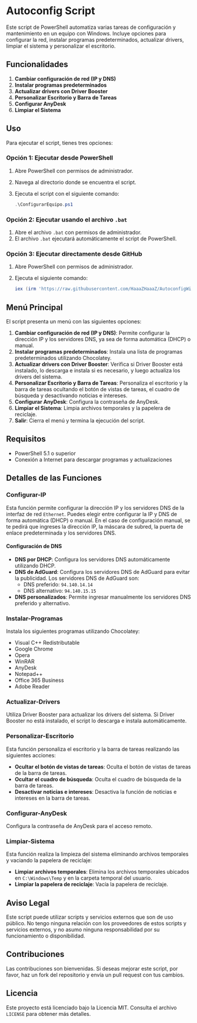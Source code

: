 # Autoconfig Script

Este script de PowerShell automatiza varias tareas de configuración y mantenimiento en un equipo con Windows. Incluye opciones para configurar la red, instalar programas predeterminados, actualizar drivers, limpiar el sistema y personalizar el escritorio.

## Funcionalidades

1. **Cambiar configuración de red (IP y DNS)**
2. **Instalar programas predeterminados**
3. **Actualizar drivers con Driver Booster**
4. **Personalizar Escritorio y Barra de Tareas**
5. **Configurar AnyDesk**
6. **Limpiar el Sistema**

## Uso

Para ejecutar el script, tienes tres opciones:

### Opción 1: Ejecutar desde PowerShell

1. Abre PowerShell con permisos de administrador.
2. Navega al directorio donde se encuentra el script.
3. Ejecuta el script con el siguiente comando:

    ```powershell
    .\ConfigurarEquipo.ps1
    ```

### Opción 2: Ejecutar usando el archivo `.bat`

1. Abre el archivo `.bat` con permisos de administrador.
2. El archivo `.bat` ejecutará automáticamente el script de PowerShell.

### Opción 3: Ejecutar directamente desde GitHub

1. Abre PowerShell con permisos de administrador.
2. Ejecuta el siguiente comando:

    ```powershell
    iex (irm 'https://raw.githubusercontent.com/HaaaZHaaaZ/AutoconfigWin/refs/heads/master/ConfigurarEquipo.ps1')
    ```

## Menú Principal

El script presenta un menú con las siguientes opciones:

1. **Cambiar configuración de red (IP y DNS)**: Permite configurar la dirección IP y los servidores DNS, ya sea de forma automática (DHCP) o manual.
2. **Instalar programas predeterminados**: Instala una lista de programas predeterminados utilizando Chocolatey.
3. **Actualizar drivers con Driver Booster**: Verifica si Driver Booster está instalado, lo descarga e instala si es necesario, y luego actualiza los drivers del sistema.
4. **Personalizar Escritorio y Barra de Tareas**: Personaliza el escritorio y la barra de tareas ocultando el botón de vistas de tareas, el cuadro de búsqueda y desactivando noticias e intereses.
5. **Configurar AnyDesk**: Configura la contraseña de AnyDesk.
6. **Limpiar el Sistema**: Limpia archivos temporales y la papelera de reciclaje.
0. **Salir**: Cierra el menú y termina la ejecución del script.

## Requisitos

- PowerShell 5.1 o superior
- Conexión a Internet para descargar programas y actualizaciones

## Detalles de las Funciones

### Configurar-IP

Esta función permite configurar la dirección IP y los servidores DNS de la interfaz de red `Ethernet`. Puedes elegir entre configurar la IP y DNS de forma automática (DHCP) o manual. En el caso de configuración manual, se te pedirá que ingreses la dirección IP, la máscara de subred, la puerta de enlace predeterminada y los servidores DNS.

#### Configuración de DNS

- **DNS por DHCP**: Configura los servidores DNS automáticamente utilizando DHCP.
- **DNS de AdGuard**: Configura los servidores DNS de AdGuard para evitar la publicidad. Los servidores DNS de AdGuard son:
  - DNS preferido: `94.140.14.14`
  - DNS alternativo: `94.140.15.15`
- **DNS personalizados**: Permite ingresar manualmente los servidores DNS preferido y alternativo.

### Instalar-Programas

Instala los siguientes programas utilizando Chocolatey:

- Visual C++ Redistributable
- Google Chrome
- Opera
- WinRAR
- AnyDesk
- Notepad++
- Office 365 Business
- Adobe Reader

### Actualizar-Drivers

Utiliza Driver Booster para actualizar los drivers del sistema. Si Driver Booster no está instalado, el script lo descarga e instala automáticamente.

### Personalizar-Escritorio

Esta función personaliza el escritorio y la barra de tareas realizando las siguientes acciones:

- **Ocultar el botón de vistas de tareas**: Oculta el botón de vistas de tareas de la barra de tareas.
- **Ocultar el cuadro de búsqueda**: Oculta el cuadro de búsqueda de la barra de tareas.
- **Desactivar noticias e intereses**: Desactiva la función de noticias e intereses en la barra de tareas.

### Configurar-AnyDesk

Configura la contraseña de AnyDesk para el acceso remoto.

### Limpiar-Sistema

Esta función realiza la limpieza del sistema eliminando archivos temporales y vaciando la papelera de reciclaje:

- **Limpiar archivos temporales**: Elimina los archivos temporales ubicados en `C:\Windows\Temp` y en la carpeta temporal del usuario.
- **Limpiar la papelera de reciclaje**: Vacía la papelera de reciclaje.

## Aviso Legal

Este script puede utilizar scripts y servicios externos que son de uso público. No tengo ninguna relación con los proveedores de estos scripts y servicios externos, y no asumo ninguna responsabilidad por su funcionamiento o disponibilidad.

## Contribuciones

Las contribuciones son bienvenidas. Si deseas mejorar este script, por favor, haz un fork del repositorio y envía un pull request con tus cambios.

## Licencia

Este proyecto está licenciado bajo la Licencia MIT. Consulta el archivo `LICENSE` para obtener más detalles.